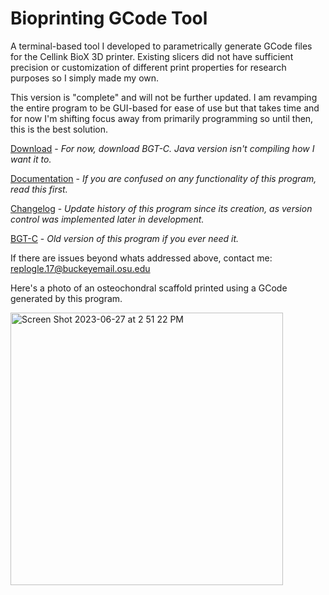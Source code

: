 # Bioprinting GCode Tool

A terminal-based tool I developed to parametrically generate GCode files for the Cellink BioX 3D printer. 
Existing slicers did not have sufficient precision or customization of different print properties for research
purposes so I simply made my own. 

This version is "complete" and will not be further updated. I am revamping the entire program to be GUI-based for ease of use but
that takes time and for now I'm shifting focus away from primarily programming so until then, this is the best solution. 


[Download](https://github.com/cjreplogle/BGT-C/tags) - *For now, download BGT-C. Java version isn't compiling how I want it to.*

[Documentation](https://github.com/cjreplogle/BGT/blob/main/help.md) - *If you are confused on any functionality of this program, read this first.*

[Changelog](https://github.com/cjreplogle/BGT/blob/main/changelog.md) - *Update history of this program since its creation, as version control was implemented later in development.*

[BGT-C](https://github.com/cjreplogle/BGT-C/tree/main) - *Old version of this program if you ever need it.*

If there are issues beyond whats addressed above, contact me: replogle.17@buckeyemail.osu.edu

Here's a photo of an osteochondral scaffold printed using a GCode generated by this program.

<img width="436" alt="Screen Shot 2023-06-27 at 2 51 22 PM" src="https://github.com/cjreplogle/WLBGT/assets/55760419/94401256-36cc-4952-ad03-4579e6501160">
